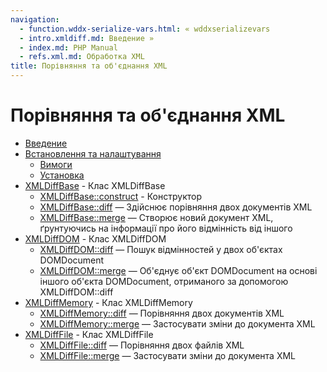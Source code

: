 ```yaml
---
navigation:
  - function.wddx-serialize-vars.html: « wddxserializevars
  - intro.xmldiff.md: Введение »
  - index.md: PHP Manual
  - refs.xml.md: Обработка XML
title: Порівняння та об'єднання XML
---
```

# Порівняння та об'єднання XML

-   [Введение](intro.xmldiff.md)
-   [Встановлення та налаштування](xmldiff.setup.md)
    -   [Вимоги](xmldiff.requirements.md)
    -   [Установка](xmldiff.installation.md)
-   [XMLDiffBase](class.xmldiff-base.md) - Клас XMLDiffBase
    -   [XMLDiffBase::construct](xmldiff-base.construct.md) - Конструктор
    -   [XMLDiffBase::diff](xmldiff-base.diff.md) — Здійснює порівняння двох документів XML
    -   [XMLDiffBase::merge](xmldiff-base.merge.md) — Створює новий документ XML, ґрунтуючись на інформації про його відмінність від іншого
-   [XMLDiffDOM](class.xmldiff-dom.md) - Клас XMLDiffDOM
    -   [XMLDiffDOM::diff](xmldiff-dom.diff.md) — Пошук відмінностей у двох об'єктах DOMDocument
    -   [XMLDiffDOM::merge](xmldiff-dom.merge.md) — Об'єднує об'єкт DOMDocument на основі іншого об'єкта DOMDocument, отриманого за допомогою XMLDiffDOM::diff
-   [XMLDiffMemory](class.xmldiff-memory.md) - Клас XMLDiffMemory
    -   [XMLDiffMemory::diff](xmldiff-memory.diff.md) — Порівняння двох документів XML
    -   [XMLDiffMemory::merge](xmldiff-memory.merge.md) — Застосувати зміни до документа XML
-   [XMLDiffFile](class.xmldiff-file.md) - Клас XMLDiffFile
    -   [XMLDiffFile::diff](xmldiff-file.diff.md) — Порівняння двох файлів XML
    -   [XMLDiffFile::merge](xmldiff-file.merge.md) — Застосувати зміни до документа XML
